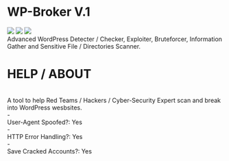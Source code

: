 # WP-Broker V.1
<img src="https://img.shields.io/badge/Python-3.X.X-critical.svg"> <img src="https://img.shields.io/badge/OS-Win%20%2F%20Unix%20%2F%20OSX-success.svg"> <img src="https://img.shields.io/badge/Version-1.0%20--%20First%20Version-yellow.svg"><br>
Advanced WordPress Detecter / Checker, Exploiter, Bruteforcer, Information Gather and Sensitive File / Directories Scanner.</br>

# HELP / ABOUT
<br>A tool to help Red Teams / Hackers / Cyber-Security Expert scan and break into WordPress wesbsites.</br>
-<br>User-Agent Spoofed?: Yes</br>
-<br>HTTP Error Handling?: Yes</br>
-<br>Save Cracked Accounts?: Yes</br>
